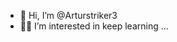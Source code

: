 - 👋 Hi, I’m @Arturstriker3
- 👀🌱 I’m interested in keep learning ...

<!---
Arturstriker3/Arturstriker3 is a ✨ special ✨ repository because its `README.md` (this file) appears on your GitHub profile.
You can click the Preview link to take a look at your changes.
--->
